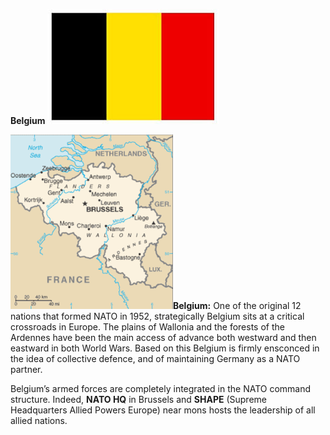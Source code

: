 **Belgium** ![](/assets/images/nato/be/image1.jpg)

![](/assets/images/nato/be/image2.png)**Belgium:** One of the
original 12 nations that formed NATO in 1952, strategically Belgium sits
at a critical crossroads in Europe. The plains of Wallonia and the
forests of the Ardennes have been the main access of advance both
westward and then eastward in both World Wars. Based on this Belgium is
firmly ensconced in the idea of collective defence, and of maintaining
Germany as a NATO partner.

Belgium’s armed forces are completely integrated in the NATO command
structure. Indeed, **NATO HQ** in Brussels and **SHAPE** (Supreme
Headquarters Allied Powers Europe) near mons hosts the leadership of all
allied nations.
